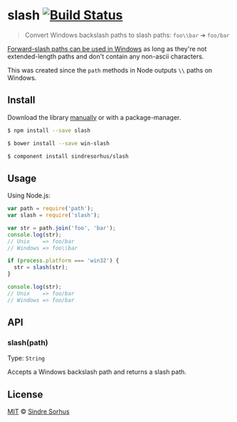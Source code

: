 # slash [![Build Status](https://travis-ci.org/sindresorhus/slash.svg?branch=master)](https://travis-ci.org/sindresorhus/slash)

> Convert Windows backslash paths to slash paths: `foo\\bar` ➔ `foo/bar`

[Forward-slash paths can be used in Windows](http://superuser.com/a/176395/6877) as long as they're not extended-length paths and don't contain any non-ascii characters.

This was created since the `path` methods in Node outputs `\\` paths on Windows.


## Install

Download the library [manually](https://github.com/sindresorhus/slash/releases) or with a package-manager.

```bash
$ npm install --save slash
```

```bash
$ bower install --save win-slash
```

```bash
$ component install sindresorhus/slash
```


## Usage

Using Node.js:

```js
var path = require('path');
var slash = require('slash');

var str = path.join('foo', 'bar');
console.log(str);
// Unix    => foo/bar
// Windows => foo\\bar

if (process.platform === 'win32') {
  str = slash(str);
}

console.log(str);
// Unix    => foo/bar
// Windows => foo/bar
```


## API

### slash(path)

Type: `String`

Accepts a Windows backslash path and returns a slash path.


## License

[MIT](http://opensource.org/licenses/MIT) © [Sindre Sorhus](http://sindresorhus.com)
